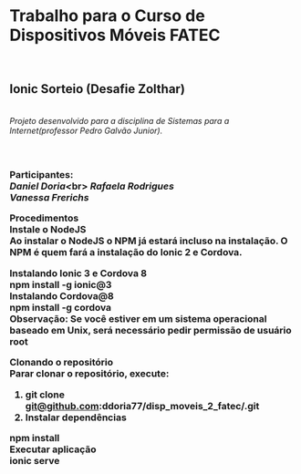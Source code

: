 <h1><b>Trabalho para o Curso de Dispositivos Móveis FATEC</b></h1> <br>
<h2><b>Ionic Sorteio (Desafie Zolthar)</b></h2><br>
<h3<><em>Projeto desenvolvido para a disciplina de Sistemas para a Internet(professor Pedro Galvão Junior).</em><h3><br>

<b>Participantes:</b><br>
<em>Daniel Doria<</em>br>
<em>Rafaela Rodrigues</em><br>
<em>Vanessa Frerichs</em><br>

<b>Procedimentos</b><br>
Instale o NodeJS<br>
Ao instalar o NodeJS o NPM já estará incluso na instalação. O NPM é quem fará a instalação do Ionic 2 e Cordova.<br>

<b>Instalando Ionic 3 e Cordova 8</b><br>
npm install -g ionic@3<br>
Instalando Cordova@8<br>
npm install -g cordova<br>
Observação: Se você estiver em um sistema operacional baseado em Unix, será necessário pedir permissão de usuário root<br>

<b>Clonando o repositório</b><br>
Parar clonar o repositório, execute:<br>
1) git clone git@github.com:ddoria77/disp_moveis_2_fatec/.git<br>
2) Instalar dependências<br>

npm install<br>
Executar aplicação<br>
ionic serve<br>
